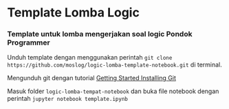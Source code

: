 # Template Lomba Logic
### Template untuk lomba mengerjakan soal logic Pondok Programmer

Unduh template dengan menggunakan perintah `git clone https://github.com/moslog/logic-lomba-template-notebook.git` di terminal.

Mengunduh git dengan tutorial [Getting Started Installing Git](https://git-scm.com/book/en/v2/Getting-Started-Installing-Git)

Masuk folder `logic-lomba-tempat-notebook` dan buka file notebook dengan perintah `jupyter notebook template.ipynb`
